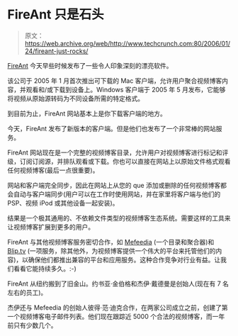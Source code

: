 # FireAnt 只是石头

> 原文：<https://web.archive.org/web/http://www.techcrunch.com:80/2006/01/24/fireant-just-rocks/>

 [](https://web.archive.org/web/20220820005934/http://www.getfireant.com/) [FireAnt](https://web.archive.org/web/20220820005934/http://www.getfireant.com/) 今天早些时候发布了一些令人印象深刻的漂亮软件。

该公司于 2005 年 1 月首次推出可下载的 Mac 客户端，允许用户聚合视频博客内容，并观看和/或下载到设备上。Windows 客户端于 2005 年 5 月发布，它能够将视频从原始源转码为不同设备所需的特定格式。

到目前为止，FireAnt 网站基本上是你下载客户端的地方。

今天，FireAnt 发布了新版本的客户端。但是他们也发布了一个非常棒的网站服务。

FireAnt 网站现在是一个完整的视频博客目录，允许用户对视频博客进行标记和评级，订阅订阅源，并排队观看或下载。你也可以直接在网站上以原始文件格式观看任何视频博客(最后一点很重要)。

网站和客户端完全同步，因此在网站上从您的 que 添加或删除的任何视频博客都会自动与客户端同步(用户可以在工作时使用网站，并在家里将客户端与他们的 PSP、视频 iPod 或其他设备一起安装)。

结果是一个极其通用的、不依赖文件类型的视频博客生态系统。需要这样的工具来让视频博客扩展到更多的用户。

FireAnt 与其他视频博客服务密切合作，如 [Mefeedia](https://web.archive.org/web/20220820005934/http://www.mefeedia.com/) (一个目录和聚合器)和 [Blip.tv](https://web.archive.org/web/20220820005934/http://blip.tv/) (一项服务，除其他外，为视频博客提供一个伟大的平台来托管他们的内容)，以确保他们都推出兼容的平台和应用服务。这种合作竞争对行业有益。让我们看看它能持续多久。:-)

FireAnt 从纽约搬到了旧金山。约书亚·金伯格和杰伊·戴德曼是创始人(现在有 7 名左右的员工)。

杰伊还与 Mefeedia 的创始人彼得·范·迪克合作，在两家公司成立之前，创建了第一个视频博客电子邮件列表。他们现在跟踪近 5000 个合法的视频博客，而一年前只有少数几个。